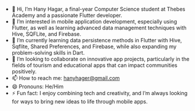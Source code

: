 - 👋 Hi, I’m Hany Hagar, a final-year Computer Science student at Thebes Academy and a passionate Flutter developer.
- 👀 I’m interested in mobile application development, especially using Flutter, as well as learning advanced data management techniques with Hive, SQFLite, and Firebase.
- 🌱 I’m currently learning data persistence methods in Flutter with Hive, Sqflite, Shared Preferences, and Firebase, while also expanding my problem-solving skills in Dart.
- 💞️ I’m looking to collaborate on innovative app projects, particularly in the fields of tourism and educational apps that can impact communities positively.
- 📫 How to reach me: hanyhager@gmail.com
- 😄 Pronouns: He/Him
- ⚡ Fun fact: I enjoy combining tech and creativity, and I’m always looking for ways to bring new ideas to life through mobile apps.

<!---
HanyHagar/HanyHagar is a ✨ special ✨ repository because its `README.md` (this file) appears on your GitHub profile.
You can click the Preview link to take a look at your changes.
--->
